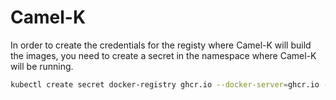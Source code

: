 # Camel-K

In order to create the credentials for the registy where Camel-K will build the images, you need to create a secret in the namespace where Camel-K will be running.

```bash
kubectl create secret docker-registry ghcr.io --docker-server=ghcr.io --docker-username=<spoletum> --docker-password=<token> --docker-email=<emailaddress>
```